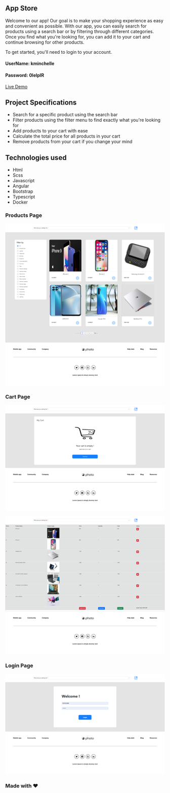 ## App Store

Welcome to our app! Our goal is to make your shopping experience as easy and convenient as possible. With our app, you can easily search for products using a search bar or by filtering through different categories.
Once you find what you're looking for, you can add it to your cart and continue browsing for other products.

To get started, you'll need to login to your account.

<h4>UserName: kminchelle</h>

<h4>Password: 0lelplR</h4>

<a href="https://product-store-six.vercel.app/login" target="_blank" title="Demo">
    Live Demo
</a>


## Project Specifications

- Search for a specific product using the search bar
- Filter products using the filter menu to find exactly what you're looking for
- Add products to your cart with ease
- Calculate the total price for all products in your cart
- Remove products from your cart if you change your mind

## Technologies used

- Html
- Scss
- Javascript
- Angular 
- Bootstrap
- Typescript
- Docker

<h3>Products Page</h3>

![product-page](./src/assets/products.png)

<h3>Cart Page</h3>

![cart-page](./src/assets/carte.png)

![cart-page](./src/assets/cartp.png)

<h3>Login Page</h3>

![login-page](./src/assets/login.png)


### Made with :heart: 
